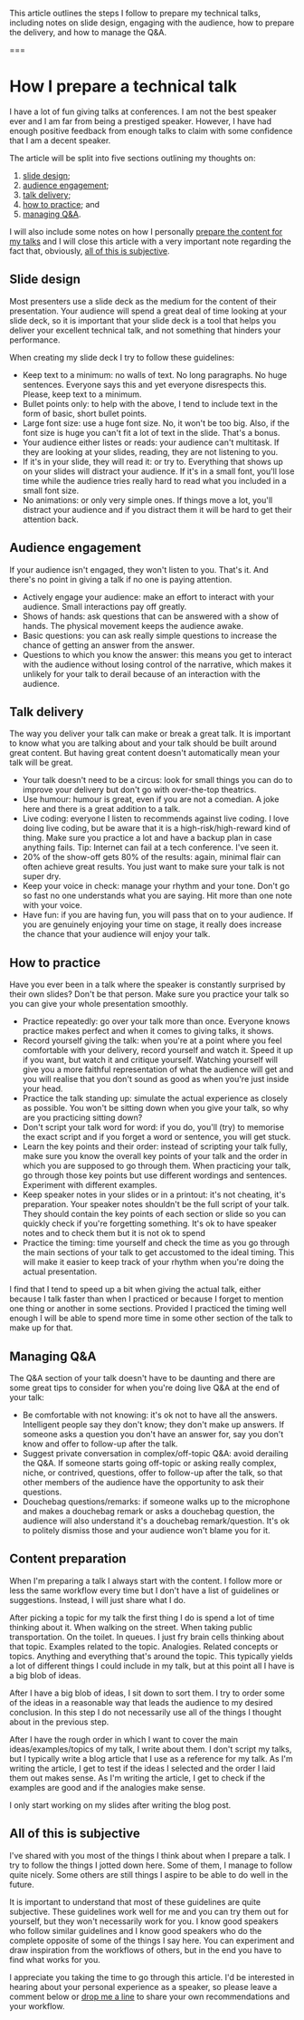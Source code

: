 This article outlines the steps I follow to prepare my technical talks, including notes on slide design, engaging with the audience, how to prepare the delivery, and how to manage the Q&A.

===


# How I prepare a technical talk

I have a lot of fun giving talks at conferences.
I am not the best speaker ever and I am far from being a prestiged speaker.
However, I have had enough positive feedback from enough talks to claim with some confidence that I am a decent speaker.

The article will be split into five sections outlining my thoughts on:

 1. [slide design](#slide-design);
 2. [audience engagement](#audience-engagement);
 3. [talk delivery](#talk-delivery);
 4. [how to practice](#how-to-practice); and
 5. [managing Q&A](#managing-qa).

I will also include some notes on how I personally [prepare the content for my talks](#content-preparation) and I will close this article with a very important note regarding the fact that, obviously, [all of this is subjective](#all-of-this-is-subjective).


## Slide design

Most presenters use a slide deck as the medium for the content of their presentation.
Your audience will spend a great deal of time looking at your slide deck, so it is important that your slide deck is a tool that helps you deliver your excellent technical talk, and not something that hinders your performance.

When creating my slide deck I try to follow these guidelines:

 - Keep text to a minimum: no walls of text. No long paragraphs. No huge sentences. Everyone says this and yet everyone disrespects this. Please, keep text to a minimum.
 - Bullet points only: to help with the above, I tend to include text in the form of basic, short bullet points.
 - Large font size: use a huge font size. No, it won't be too big. Also, if the font size is huge you can't fit a lot of text in the slide. That's a bonus.
 - Your audience either listes or reads: your audience can't multitask. If they are looking at your slides, reading, they are not listening to you.
 - If it's in your slide, they will read it: or try to.
 Everything that shows up on your slides will distract your audience. If it's in a small font, you'll lose time while the audience tries really hard to read what you included in a small font size.
 - No animations: or only very simple ones. If things move a lot, you'll distract your audience and if you distract them it will be hard to get their attention back.


## Audience engagement

If your audience isn't engaged, they won't listen to you.
That's it.
And there's no point in giving a talk if no one is paying attention.

 - Actively engage your audience: make an effort to interact with your audience. Small interactions pay off greatly.
 - Shows of hands: ask questions that can be answered with a show of hands. The physical movement keeps the audience awake.
 - Basic questions: you can ask really simple questions to increase the chance of getting an answer from the answer.
 - Questions to which you know the answer: this means you get to interact with the audience without losing control of the narrative, which makes it unlikely for your talk to derail because of an interaction with the audience.


## Talk delivery

The way you deliver your talk can make or break a great talk.
It is important to know what you are talking about and your talk should be built around great content.
But having great content doesn't automatically mean your talk will be great.

 - Your talk doesn't need to be a circus: look for small things you can do to improve your delivery but don't go with over-the-top theatrics.
 - Use humour: humour is great, even if you are not a comedian. A joke here and there is a great addition to a talk.
 - Live coding: everyone I listen to recommends against live coding. I love doing live coding, but be aware that it is a high-risk/high-reward kind of thing. Make sure you practice a lot and have a backup plan in case anything fails. Tip: Internet can fail at a tech conference. I've seen it.
 - 20% of the show-off gets 80% of the results: again, minimal flair can often achieve great results. You just want to make sure your talk is not super dry.
 - Keep your voice in check: manage your rhythm and your tone. Don't go so fast no one understands what you are saying. Hit more than one note with your voice.
 - Have fun: if you are having fun, you will pass that on to your audience. If you are genuinely enjoying your time on stage, it really does increase the chance that your audience will enjoy your talk.


## How to practice

Have you ever been in a talk where the speaker is constantly surprised by their own slides?
Don't be that person.
Make sure you practice your talk so you can give your whole presentation smoothly.

 - Practice repeatedly: go over your talk more than once. Everyone knows practice makes perfect and when it comes to giving talks, it shows.
 - Record yourself giving the talk: when you're at a point where you feel comfortable with your delivery, record yourself and watch it. Speed it up if you want, but watch it and critique yourself. Watching yourself will give you a more faithful representation of what the audience will get and you will realise that you don't sound as good as when you're just inside your head.
 - Practice the talk standing up: simulate the actual experience as closely as possible. You won't be sitting down when you give your talk, so why are you practicing sitting down?
 - Don't script your talk word for word: if you do, you'll (try) to memorise the exact script and if you forget a word or sentence, you will get stuck.
 - Learn the key points and their order: instead of scripting your talk fully, make sure you know the overall key points of your talk and the order in which you are supposed to go through them. When practicing your talk, go through those key points but use different wordings and sentences. Experiment with different examples.
 - Keep speaker notes in your slides or in a printout: it's not cheating, it's preparation. Your speaker notes shouldn't be the full script of your talk. They should contain the key points of each section or slide so you can quickly check if you're forgetting something. It's ok to have speaker notes and to check them but it is not ok to spend 
 - Practice the timing: time yourself and check the time as you go through the main sections of your talk to get accustomed to the ideal timing. This will make it easier to keep track of your rhythm when you're doing the actual presentation.

I find that I tend to speed up a bit when giving the actual talk, either because I talk faster than when I practiced or because I forget to mention one thing or another in some sections.
Provided I practiced the timing well enough I will be able to spend more time in some other section of the talk to make up for that.


## Managing Q&A

The Q&A section of your talk doesn't have to be daunting and there are some great tips to consider for when you're doing live Q&A at the end of your talk:

 - Be comfortable with not knowing: it's ok not to have all the answers. Intelligent people say they don't know; they don't make up answers. If someone asks a question you don't have an answer for, say you don't know and offer to follow-up after the talk.
 - Suggest private conversation in complex/off-topic Q&A: avoid derailing the Q&A. If someone starts going off-topic or asking really complex, niche, or contrived, questions, offer to follow-up after the talk, so that other members of the audience have the opportunity to ask their questions.
 - Douchebag questions/remarks: if someone walks up to the microphone and makes a douchebag remark or asks a douchebag question, the audience will also understand it's a douchebag remark/question. It's ok to politely dismiss those and your audience won't blame you for it.


## Content preparation

When I'm preparing a talk I always start with the content.
I follow more or less the same workflow every time but I don't have a list of guidelines or suggestions.
Instead, I will just share what I do.

After picking a topic for my talk the first thing I do is spend a lot of time thinking about it.
When walking on the street.
When taking public transportation.
On the toilet.
In queues.
I just fry brain cells thinking about that topic.
Examples related to the topic.
Analogies.
Related concepts or topics.
Anything and everything that's around the topic.
This typically yields a lot of different things I could include in my talk, but at this point all I have is a big blob of ideas.

After I have a big blob of ideas, I sit down to sort them.
I try to order some of the ideas in a reasonable way that leads the audience to my desired conclusion.
In this step I do not necessarily use all of the things I thought about in the previous step.

After I have the rough order in which I want to cover the main ideas/examples/topics of my talk, I write about them.
I don't script my talks, but I typically write a blog article that I use as a reference for my talk.
As I'm writing the article, I get to test if the ideas I selected and the order I laid them out makes sense.
As I'm writing the article, I get to check if the examples are good and if the analogies make sense.

I only start working on my slides after writing the blog post.


## All of this is subjective

I've shared with you most of the things I think about when I prepare a talk.
I try to follow the things I jotted down here.
Some of them, I manage to follow quite nicely.
Some others are still things I aspire to be able to do well in the future.

It is important to understand that most of these guidelines are quite subjective.
These guidelines work well for me and you can try them out for yourself, but they won't necessarily work for you.
I know good speakers who follow similar guidelines and I know good speakers who do the complete opposite of some of the things I say here.
You can experiment and draw inspiration from the workflows of others, but in the end you have to find what works for you.

I appreciate you taking the time to go through this article.
I'd be interested in hearing about your personal experience as a speaker, so please leave a comment below or [drop me a line](/contact-me) to share your own recommendations and your workflow.

